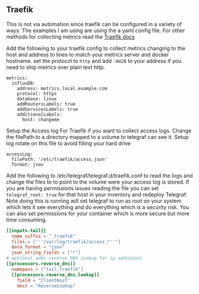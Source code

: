 ## Traefik
This is not via automation since traefik can be configured in a variety of ways.
The examples I am using are using the a yaml config file.
For other methods for collecting metrics read the [Traefik docs](https://doc.traefik.io/traefik/observability/metrics/influxdb/_)


Add the following to your traefik config to collect metrics changing to the host and address to lines to match your metrics server and docker hostname.
set the protocol to `http` and add `:8428` to your address if you need to ship metrics over plain text http.
```
metrics:
  influxDB:
    address: metrics.local.example.com
    protocol: https
    database: linux
    addRoutersLabels: true
    addServicesLabels: true
    additionalLabels:
      host: changeme
```

Setup the Access log For Traefik if you want to collect access logs.
Change the filePath to a directory mapped to a volume to telegraf can see it.
Setup log rotate on this file to avoid filling your hard drive
```
accessLog:
  filePath: '/etc/traefik/access.json'
  format: json
```

Add the following to /etc/telegraf/telegraf.d/traefik.conf to read the logs and change the files to to point to the volume were your access log is stored.
If you are having permissions issues reading the file you can set `telegraf_root: true` for that host in your inventory and redeploy Telegraf.
Note doing this is running will set telegraf to run as root on your system which lets it see everything and do everything which is a security risk.
You can also set permissions for your container which is more secure but more time consuming.

```toml
[[inputs.tail]]
  name_suffix = "_traefik"
  files = ['''/var/log/traefik/access.*''']
  data_format = "json"
  json_string_fields = ["*"]
# optional adds reverse DNS lookup for ip addresses
[[processors.reverse_dns]]
  namepass = ["tail_traefik"]
  [[processors.reverse_dns.lookup]]
    field = "ClientHost"
    dest = "ReverseLookup"
```